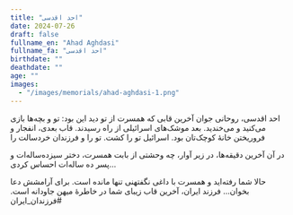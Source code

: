 ```yaml
---
title: "احد اقدسی"
date: 2024-07-26
draft: false
fullname_en: "Ahad Aghdasi"
fullname_fa: "احد اقدسی"
birthdate: ""
deathdate: ""
age: ""
images:
  - "/images/memorials/ahad-aghdasi-1.png"
---
```


احد اقدسی، روحانی جوان
آخرین قابی که همسرت از تو دید این بود: تو و بچه‌ها بازی می‌کنید و می‌خندید. بعد موشک‌های اسرائیلی از راه رسیدند. قاب بعدی، انفجار و فروریختن خانۀ کوچک‌تان بود. اسرائیل تو را کشت. تو را و فرزندان خردسالت را

در آن آخرین دقیقه‌ها، در زیر آوار، چه وحشتی از بابت همسرت، دختر سیزده‌ساله‌ات و پسر ده ساله‌ات احساس کردی...

حالا شما رفته‌اید و همسرت با داغی نگفتهنی تنها مانده است. برای آرامشش دعا بخوان...
فرزند ایران، آخرین قاب زیبای شما در خاطرۀ میهن جاودانه است.
#فرزندان_ایران
